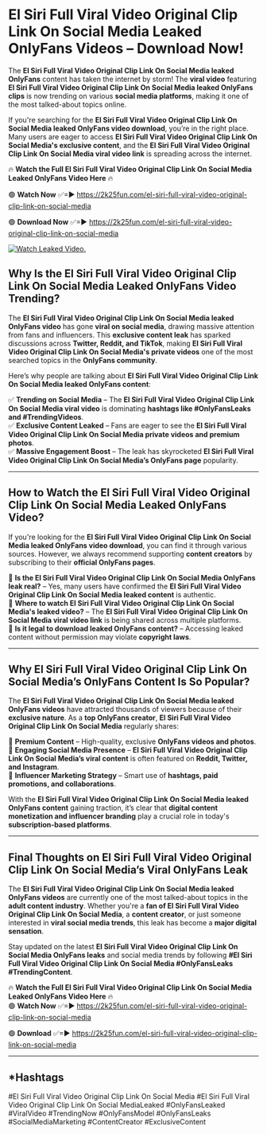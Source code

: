 # El Siri Full Viral Video Original Clip Link On Social Media Leaked OnlyFans Videos – Download Now!

The **El Siri Full Viral Video Original Clip Link On Social Media leaked OnlyFans** content has taken the internet by storm! The **viral video** featuring **El Siri Full Viral Video Original Clip Link On Social Media leaked OnlyFans clips** is now trending on various **social media platforms**, making it one of the most talked-about topics online.  

If you're searching for the **El Siri Full Viral Video Original Clip Link On Social Media leaked OnlyFans video download**, you’re in the right place. Many users are eager to access **El Siri Full Viral Video Original Clip Link On Social Media's exclusive content**, and the **El Siri Full Viral Video Original Clip Link On Social Media viral video link** is spreading across the internet.  

🔥 **Watch the Full El Siri Full Viral Video Original Clip Link On Social Media Leaked OnlyFans Video Here** 🔥  

🟢 **Watch Now** ✅=► https://2k25fun.com/el-siri-full-viral-video-original-clip-link-on-social-media

🟢 **Download Now** ✅=► https://2k25fun.com/el-siri-full-viral-video-original-clip-link-on-social-media

[![Watch Leaked Video.](https://miro.medium.com/v2/resize:fit:828/format:webp/1*cilzJN44JGOrTw9NJCrNHA.gif "Watch Leaked Video")](https://2k25fun.com/el-siri-full-viral-video-original-clip-link-on-social-media)

## **Why Is the El Siri Full Viral Video Original Clip Link On Social Media Leaked OnlyFans Video Trending?**  

The **El Siri Full Viral Video Original Clip Link On Social Media leaked OnlyFans video** has gone **viral on social media**, drawing massive attention from fans and influencers. This **exclusive content leak** has sparked discussions across **Twitter, Reddit, and TikTok**, making **El Siri Full Viral Video Original Clip Link On Social Media's private videos** one of the most searched topics in the **OnlyFans community**.  

Here’s why people are talking about **El Siri Full Viral Video Original Clip Link On Social Media leaked OnlyFans content**:  

✅ **Trending on Social Media** – The **El Siri Full Viral Video Original Clip Link On Social Media viral video** is dominating **hashtags like #OnlyFansLeaks and #TrendingVideos**.  
✅ **Exclusive Content Leaked** – Fans are eager to see the **El Siri Full Viral Video Original Clip Link On Social Media private videos and premium photos**.  
✅ **Massive Engagement Boost** – The leak has skyrocketed **El Siri Full Viral Video Original Clip Link On Social Media’s OnlyFans page** popularity.  

---

## **How to Watch the El Siri Full Viral Video Original Clip Link On Social Media Leaked OnlyFans Video?**  

If you're looking for the **El Siri Full Viral Video Original Clip Link On Social Media leaked OnlyFans video download**, you can find it through various sources. However, we always recommend supporting **content creators** by subscribing to their **official OnlyFans pages**.  

🔹 **Is the El Siri Full Viral Video Original Clip Link On Social Media OnlyFans leak real?** – Yes, many users have confirmed the **El Siri Full Viral Video Original Clip Link On Social Media leaked content** is authentic.  
🔹 **Where to watch El Siri Full Viral Video Original Clip Link On Social Media's leaked video?** – The **El Siri Full Viral Video Original Clip Link On Social Media viral video link** is being shared across multiple platforms.  
🔹 **Is it legal to download leaked OnlyFans content?** – Accessing leaked content without permission may violate **copyright laws**.  

---

## **Why El Siri Full Viral Video Original Clip Link On Social Media’s OnlyFans Content Is So Popular?**  

The **El Siri Full Viral Video Original Clip Link On Social Media leaked OnlyFans videos** have attracted thousands of viewers because of their **exclusive nature**. As a **top OnlyFans creator**, **El Siri Full Viral Video Original Clip Link On Social Media** regularly shares:  

📌 **Premium Content** – High-quality, exclusive **OnlyFans videos and photos**.  
📌 **Engaging Social Media Presence** – **El Siri Full Viral Video Original Clip Link On Social Media’s viral content** is often featured on **Reddit, Twitter, and Instagram**.  
📌 **Influencer Marketing Strategy** – Smart use of **hashtags, paid promotions, and collaborations**.  

With the **El Siri Full Viral Video Original Clip Link On Social Media leaked OnlyFans content** gaining traction, it’s clear that **digital content monetization and influencer branding** play a crucial role in today's **subscription-based platforms**.  

---

## **Final Thoughts on El Siri Full Viral Video Original Clip Link On Social Media’s Viral OnlyFans Leak**  

The **El Siri Full Viral Video Original Clip Link On Social Media leaked OnlyFans videos** are currently one of the most talked-about topics in the **adult content industry**. Whether you're a **fan of El Siri Full Viral Video Original Clip Link On Social Media**, a **content creator**, or just someone interested in **viral social media trends**, this leak has become a **major digital sensation**.  

Stay updated on the latest **El Siri Full Viral Video Original Clip Link On Social Media OnlyFans leaks** and social media trends by following **#El Siri Full Viral Video Original Clip Link On Social Media #OnlyFansLeaks #TrendingContent**.  

🔥 **Watch the Full El Siri Full Viral Video Original Clip Link On Social Media Leaked OnlyFans Video Here** 🔥  
🟢 **Watch Now** ✅=► https://2k25fun.com/el-siri-full-viral-video-original-clip-link-on-social-media

🟢 **Download** ✅=► https://2k25fun.com/el-siri-full-viral-video-original-clip-link-on-social-media

---

## *Hashtags
#El Siri Full Viral Video Original Clip Link On Social Media #El Siri Full Viral Video Original Clip Link On Social MediaLeaked #OnlyFansLeaked #ViralVideo #TrendingNow #OnlyFansModel #OnlyFansLeaks #SocialMediaMarketing #ContentCreator #ExclusiveContent  